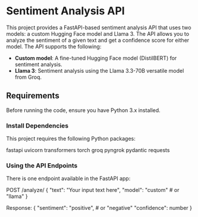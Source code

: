 # Sentiment Analysis API

This project provides a FastAPI-based sentiment analysis API that uses two models: a custom Hugging Face model and Llama 3. The API allows you to analyze the sentiment of a given text and get a confidence score for either model. The API supports the following:

- **Custom model**: A fine-tuned Hugging Face model (DistilBERT) for sentiment analysis.
- **Llama 3**: Sentiment analysis using the Llama 3.3-70B versatile model from Groq.

## Requirements

Before running the code, ensure you have Python 3.x installed.

### Install Dependencies

This project requires the following Python packages:

fastapi
uvicorn
transformers
torch
groq
pyngrok
pydantic
requests


### Using the API Endpoints
There is one endpoint available in the FastAPI app:

POST /analyze/
{
  "text": "Your input text here",
  "model": "custom"  # or "llama"
}

Response:
{
  "sentiment": "positive",  # or "negative"
  "confidence": number
}
